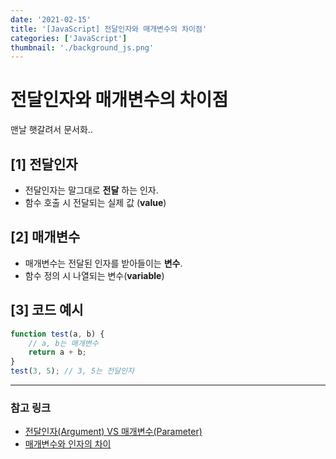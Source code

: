 ```yaml
---
date: '2021-02-15'
title: '[JavaScript] 전달인자와 매개변수의 차이점'
categories: ['JavaScript']
thumbnail: './background_js.png'
---
```


# 전달인자와 매개변수의 차이점

맨날 햇갈려서 문서화..

## **[1]** 전달인자

-   전달인자는 말그대로 **전달** 하는 인자.
-   함수 호출 시 전달되는 실제 값 (**value**)

## **[2]** 매개변수

-   매개변수는 전달된 인자를 받아들이는 **변수**.
-   함수 정의 시 나열되는 변수(**variable**)

## **[3]** 코드 예시

```js
function test(a, b) {
    // a, b는 매개변수
    return a + b;
}
test(3, 5); // 3, 5는 전달인자
```

<hr/>

### **참고 링크**

-   [전달인자(Argument) VS 매개변수(Parameter)](https://zeddios.tistory.com/403)
-   [매개변수와 인자의 차이](https://velog.io/@cl-song/매개변수와-인자의-차이)
